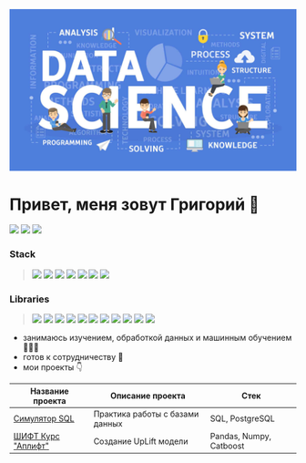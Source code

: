 ![logo](logo.jpg)

# Привет, меня зовут Григорий 👋
[<img src="https://img.shields.io/badge/Telegram-26A5E4?style=for-the-badge&logo=Telegram"/>](https://t.me/macGregor85)
[<img src="https://img.shields.io/badge/LinkedIn-0A66C2?style=for-the-badge&logo=LinkedIn"/>](https://www.linkedin.com/in/grigory-sheverdin/)
[<img src="https://img.shields.io/badge/HH.ru-red?style=for-the-badge&logo=НАЗВАНИЕ ЛОГОТИПА"/>](https://spb.hh.ru/resume/f2e06187ff0cc201080039ed1f70324c656975)

### Stack
> <img src="https://img.shields.io/badge/Python-FFFAFA?style=for-the-badge&logo=Python&logoColor=3776AB"/>
> <img src="https://img.shields.io/badge/Jupyter-FFFAFA?style=for-the-badge&logo=Jupyter&logoColor=FFFAFA"/>
> <img src="https://img.shields.io/badge/Visual Studio Code-FFFAFA?style=for-the-badge&logo=Visual Studio Code&logoColor=007ACC"/>
> <img src="https://img.shields.io/badge/SQL-FFFAFA?style=for-the-badge&logo=SQL&logoColor=3776AB"/>
> <img src="https://img.shields.io/badge/Git-FFFAFA?style=for-the-badge&logo=Git&logoColor=F05032"/>
> <img src="https://img.shields.io/badge/Postman-FFFAFA?style=for-the-badge&logo=Postman&logoColor=FF6C37"/>
> <img src="https://img.shields.io/badge/Apache Airflow-FFFAFA?style=for-the-badge&logo=Apache Airflow&logoColor=017CEE"/>

### Libraries
> <img src="https://img.shields.io/badge/NumPy-F5F5F5?style=for-the-badge&logo=NumPy&logoColor=013243"/>  
> <img src="https://img.shields.io/badge/Pandas-F5F5F5?style=for-the-badge&logo=pandas&logoColor=150458"/>
> <img src="https://img.shields.io/badge/Matplotlib-F5F5F5?style=for-the-badge&logo=Matplotlib&logoColor=3776AB"/>
> <img src="https://img.shields.io/badge/Seaborn-F5F5F5?style=for-the-badge&logo=Seaborn&logoColor=3776AB"/>
> <img src="https://img.shields.io/badge/Scikit_Learn-F5F5F5?style=for-the-badge&logo=scikit-Learn&logoColor=F7931E"/>
> <img src="https://img.shields.io/badge/CatBoost-F5F5F5?style=for-the-badge&logo=CatBoost&logoColor=3776AB"/>
> <img src="https://img.shields.io/badge/XGBoost-F5F5F5?style=for-the-badge&logo=XGBoost&logoColor=3776AB"/>
> <img src="https://img.shields.io/badge/LightGBM-F5F5F5?style=for-the-badge&logo=LightGBM&logoColor=3776AB"/>
> <img src="https://img.shields.io/badge/PyTorch-F5F5F5?style=for-the-badge&logo=PyTorch&logoColor=EE4C2C"/>
> <img src="https://img.shields.io/badge/SQLAlchemy-F5F5F5?style=for-the-badge&logo=SQLAlchemy&logoColor=3776AB"/>
> <img src="https://img.shields.io/badge/SciPy-F5F5F5?style=for-the-badge&logo=SciPy&logoColor=8CAAE6"/>

* занимаюсь изучением, обработкой данных и машинным обучением 🧑🏻‍💻
* готов к сотрудничеству 🤝
* мои проекты 👇

| Название проекта | Описание проекта | Стек |
--- | --- | ---
[Симулятор SQL](https://karpov.courses/simulator-sql) | Практика работы с базами данных | SQL, PostgreSQL
[ШИФТ Курс "Аплифт"](https://www.kaggle.com/code/grigorysheverdin/sheverdin-grigory-spb) | Создание UpLift модели | Pandas, Numpy, Catboost

